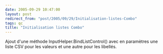 ```yaml
---
date: 2005-09-29 10:47:00
layout: post
redirect_from: "post/2005/09/29/Initialisation-listes-Combo"
tags: qc
title: "Initialisation listes Combo"
---
```


Ajout d'une méthode InputHelper.BindListControl() avec en paramètres une
liste CSV pour les valeurs et une autre pour les libellés.
